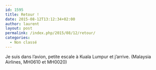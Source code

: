 ```yaml
---
id: 1595
title: Retour !
date: 2015-08-12T13:12:34+02:00
author: laurent
layout: post
permalink: /index.php/2015/08/12/retour/
categories:
  - Non classé
---
```

Je suis dans l&rsquo;avion, petite escale à Kuala Lumpur et j&rsquo;arrive. (Malaysia Airlines, MH0610 et MH0020)